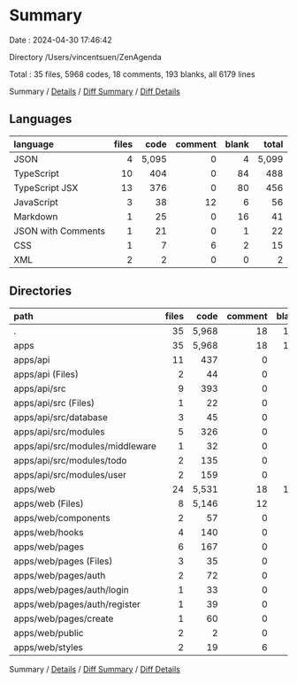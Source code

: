 # Summary

Date : 2024-04-30 17:46:42

Directory /Users/vincentsuen/ZenAgenda

Total : 35 files,  5968 codes, 18 comments, 193 blanks, all 6179 lines

Summary / [Details](details.md) / [Diff Summary](diff.md) / [Diff Details](diff-details.md)

## Languages
| language | files | code | comment | blank | total |
| :--- | ---: | ---: | ---: | ---: | ---: |
| JSON | 4 | 5,095 | 0 | 4 | 5,099 |
| TypeScript | 10 | 404 | 0 | 84 | 488 |
| TypeScript JSX | 13 | 376 | 0 | 80 | 456 |
| JavaScript | 3 | 38 | 12 | 6 | 56 |
| Markdown | 1 | 25 | 0 | 16 | 41 |
| JSON with Comments | 1 | 21 | 0 | 1 | 22 |
| CSS | 1 | 7 | 6 | 2 | 15 |
| XML | 2 | 2 | 0 | 0 | 2 |

## Directories
| path | files | code | comment | blank | total |
| :--- | ---: | ---: | ---: | ---: | ---: |
| . | 35 | 5,968 | 18 | 193 | 6,179 |
| apps | 35 | 5,968 | 18 | 193 | 6,179 |
| apps/api | 11 | 437 | 0 | 85 | 522 |
| apps/api (Files) | 2 | 44 | 0 | 3 | 47 |
| apps/api/src | 9 | 393 | 0 | 82 | 475 |
| apps/api/src (Files) | 1 | 22 | 0 | 6 | 28 |
| apps/api/src/database | 3 | 45 | 0 | 14 | 59 |
| apps/api/src/modules | 5 | 326 | 0 | 62 | 388 |
| apps/api/src/modules/middleware | 1 | 32 | 0 | 8 | 40 |
| apps/api/src/modules/todo | 2 | 135 | 0 | 26 | 161 |
| apps/api/src/modules/user | 2 | 159 | 0 | 28 | 187 |
| apps/web | 24 | 5,531 | 18 | 108 | 5,657 |
| apps/web (Files) | 8 | 5,146 | 12 | 26 | 5,184 |
| apps/web/components | 2 | 57 | 0 | 9 | 66 |
| apps/web/hooks | 4 | 140 | 0 | 32 | 172 |
| apps/web/pages | 6 | 167 | 0 | 36 | 203 |
| apps/web/pages (Files) | 3 | 35 | 0 | 9 | 44 |
| apps/web/pages/auth | 2 | 72 | 0 | 18 | 90 |
| apps/web/pages/auth/login | 1 | 33 | 0 | 9 | 42 |
| apps/web/pages/auth/register | 1 | 39 | 0 | 9 | 48 |
| apps/web/pages/create | 1 | 60 | 0 | 9 | 69 |
| apps/web/public | 2 | 2 | 0 | 0 | 2 |
| apps/web/styles | 2 | 19 | 6 | 5 | 30 |

Summary / [Details](details.md) / [Diff Summary](diff.md) / [Diff Details](diff-details.md)